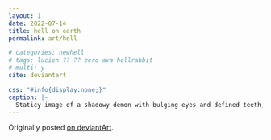 ```yaml
---
layout: 1
date: 2022-07-14
title: hell on earth
permalink: art/hell

# categories: newhell
# tags: lucien ?? ?? zero ava hellrabbit
# multi: y
site: deviantart

css: "#info{display:none;}"
caption: |-
  Staticy image of a shadowy demon with bulging eyes and defined teeth, shrouded in fiery reds. Includes alternate versions of the art at original size, the original grayscale painting and a version with fewer overlay effects.
---
```

Originally posted [on deviantArt](https://www.deviantart.com/a-flyleaf/art/hell-hell-on-earth-922506355).